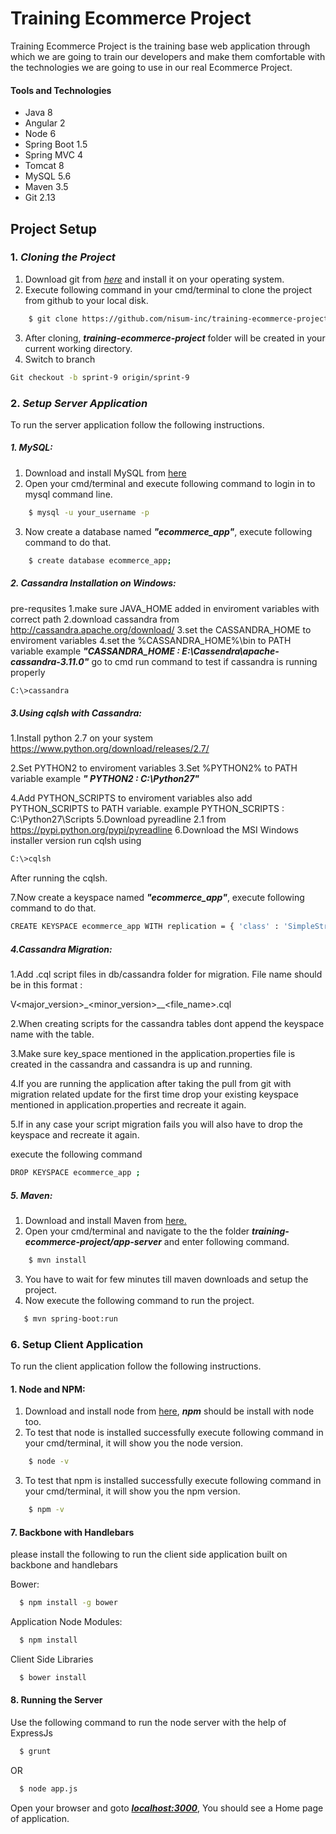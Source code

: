 # Training Ecommerce Project
Training Ecommerce Project is the training base web application through which we are going to train our developers and make them comfortable with the technologies we are going to use in our real Ecommerce Project.

#### Tools and Technologies
- Java 8
- Angular 2
- Node 6
- Spring Boot 1.5
- Spring MVC 4
- Tomcat 8
- MySQL 5.6
- Maven 3.5
- Git 2.13

## Project Setup

### 1. _Cloning the Project_
1. Download git from _[here](https://git-scm.com/downloads)_ and install it on your operating system.
2. Execute following command in your cmd/terminal to clone the project from github to your local disk.
```sh
    $ git clone https://github.com/nisum-inc/training-ecommerce-project.git
```
3. After cloning, ***training-ecommerce-project*** folder will be created in your current working directory.
4. Switch to branch 

```sh
Git checkout -b sprint-9 origin/sprint-9 
```

### 2. _Setup Server Application_
To run the server application follow the following instructions.
##### 1. MySQL:
1. Download and install MySQL from [here](https://www.mysql.com/downloads/)
2. Open your cmd/terminal and execute following command to login in to mysql command line.
```sh
    $ mysql -u your_username -p
```
3. Now create a database named ***"ecommerce_app"***, execute following command to do that.
```sh
    $ create database ecommerce_app;
```
##### 2. Cassandra Installation on Windows:
pre-requsites
1.make sure JAVA_HOME added in enviroment variables with correct path
2.download cassandra from http://cassandra.apache.org/download/
3.set the CASSANDRA_HOME to enviroment variables 
4.set the %CASSANDRA_HOME%\bin to PATH variable
example ***"CASSANDRA_HOME  : E:\Cassendra\apache-cassandra-3.11.0"***
go to cmd run command
to test if cassandra is running properly
```sh
C:\>cassandra
```

##### 3.Using cqlsh with Cassandra:

1.Install python 2.7 on your system
https://www.python.org/download/releases/2.7/

2.Set  PYTHON2 to enviroment variables 
3.Set  %PYTHON2% to PATH variable
example ***" PYTHON2 : C:\Python27"*** 

4.Add PYTHON_SCRIPTS to enviroment variables also add PYTHON_SCRIPTS to PATH variable.
example PYTHON_SCRIPTS : C:\Python27\Scripts
5.Download pyreadline 2.1 from  https://pypi.python.org/pypi/pyreadline
6.Download the MSI Windows installer version 
run cqlsh using 
```sh
C:\>cqlsh
```
After running the cqlsh. 

7.Now create a keyspace named ***"ecommerce_app"***, execute following command to do that.

```sh
CREATE KEYSPACE ecommerce_app WITH replication = { 'class' : 'SimpleStrategy', 'replication_factor' : 1 };
```

##### 4.Cassandra  Migration:

1.Add .cql script files in db/cassandra folder for migration.
File name should be in this format :

V<major_version>_<minor_version>__<file_name>.cql 

2.When creating scripts for the cassandra tables dont append the keyspace name with the table.

3.Make sure key_space mentioned in the application.properties file is created in the cassandra 
and cassandra is up and	running.

4.If you are running the application after taking the pull from git 
with migration related update for the first time drop your existing keyspace mentioned in application.properties and recreate it again.

5.If in any case your script migration fails you will also have to drop the keyspace and recreate it again.

execute the following command
```sh
DROP KEYSPACE ecommerce_app ;
```

##### 5. Maven:
1. Download and install Maven from [here.](https://maven.apache.org/download.cgi)
2. Open your cmd/terminal and navigate to the the folder ***training-ecommerce-project/app-server*** and enter following command.
```sh
    $ mvn install
```
3. You have to wait for few minutes till maven downloads and setup the project.
4. Now execute the following command to run the project.
```sh
   $ mvn spring-boot:run
```

### 6. Setup Client Application
To run the client application follow the following instructions.
#### 1. Node and NPM:
1. Download and install node from [here](https://nodejs.org/en/download/), ***npm*** should be install with node too.
2. To test that node is installed successfully execute following command in your cmd/terminal, it will show you the node version.
```sh
    $ node -v
```
3. To test that npm is installed successfully execute following command in your cmd/terminal, it will show you the npm version.
```sh
    $ npm -v
```

#### 7. Backbone with Handlebars

please install the following to run the client side application built on backbone and handlebars

Bower:
```sh
  $ npm install -g bower
```
Application Node Modules:
```sh
  $ npm install
```
Client Side Libraries
```sh
  $ bower install
```
	
#### 8. Running the Server
Use the following command to run the node server with the help of ExpressJs
```sh
  $ grunt
```
OR
```sh
  $ node app.js
```

Open your browser and goto ***[localhost:3000](http://localhost:3000)***, You should see a Home page of application.